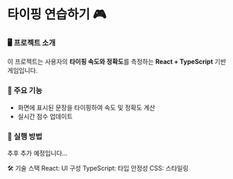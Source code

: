 # 타이핑 연습하기 🎮

### 🖥 프로젝트 소개
이 프로젝트는 사용자의 **타이핑 속도와 정확도**를 측정하는 **React + TypeScript** 기반 게임입니다.

### 🌟 주요 기능
- 화면에 표시된 문장을 타이핑하여 속도 및 정확도 계산
- 실시간 점수 업데이트

### 🚀 실행 방법
추후 추가 예정입니다...

🛠 기술 스택
React: UI 구성
TypeScript: 타입 안정성
CSS: 스타일링
